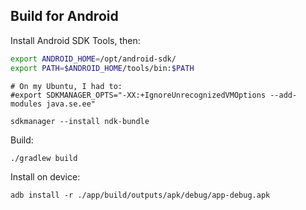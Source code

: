 ## Build for Android

Install Android SDK Tools, then:

```sh
export ANDROID_HOME=/opt/android-sdk/
export PATH=$ANDROID_HOME/tools/bin:$PATH
```

```
# On my Ubuntu, I had to:
#export SDKMANAGER_OPTS="-XX:+IgnoreUnrecognizedVMOptions --add-modules java.se.ee"

sdkmanager --install ndk-bundle
```

Build:
```sh
./gradlew build
```

Install on device:
```
adb install -r ./app/build/outputs/apk/debug/app-debug.apk
```

